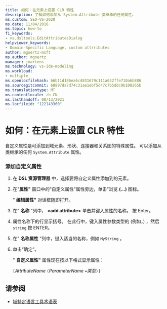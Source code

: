 ```yaml
---
title: 如何：在元素上设置 CLR 特性
description: 了解如何添加从 System.Attribute 类继承的任何属性。
ms.custom: SEO-VS-2020
ms.date: 11/04/2016
ms.topic: how-to
f1_keywords:
- vs.dsltools.EditAttributesDialog
helpviewer_keywords:
- Domain-Specific Language, custom attrributes
author: mgoertz-msft
ms.author: mgoertz
manager: jmartens
ms.technology: vs-ide-modeling
ms.workload:
- multiple
ms.openlocfilehash: b6b11d186ea6c4831679c111a632ffe710a6b886
ms.sourcegitcommit: 68897da7d74c31ae1ebf5d47c7b5ddc9b108265b
ms.translationtype: MT
ms.contentlocale: zh-CN
ms.lasthandoff: 08/13/2021
ms.locfileid: "122143360"
---
```

# <a name="how-to-set-clr-attributes-on-an-element"></a>如何：在元素上设置 CLR 特性
自定义属性是可添加到域元素、形状、连接器和关系图的特殊属性。 可以添加从 类继承的任何 `System.Attribute` 属性。

### <a name="to-add-a-custom-attribute"></a>添加自定义属性

1. 在 **DSL 资源管理器** 中，选择要将自定义属性添加到的元素。

2. 在"**属性"** 窗口中的"自定义属性"属性旁边，单击"浏览 **(...)** 图标。

     " **编辑属性"** 对话框随即打开。

3. 在" **名称** "列中， **\<add attribute>** 单击并键入属性的名称。 按 Enter。

4. 属性名称下的行显示括号。 在此行中，键入属性参数类型的 (例如，) ，然后 `string` 按 ENTER。

5. 在" **名称属性** "列中，键入适当的名称，例如 `MyString` 。

6. 单击“确定”。

     " **自定义属性"** 属性现在按以下格式显示属性：

     `[`*AttributeName* `(`*ParameterName* `=`*类型*`)]`

## <a name="see-also"></a>请参阅

- [域特定语言工具术语表](/previous-versions/bb126564(v=vs.100))
